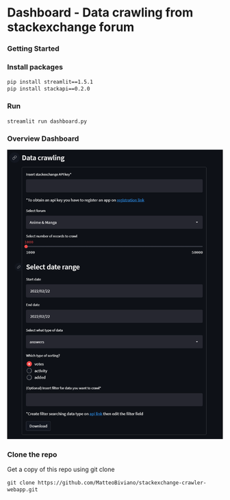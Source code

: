 # Dashboard - Data crawling from stackexchange forum
### Getting Started

### Install packages
```
pip install streamlit==1.5.1
pip install stackapi==0.2.0
```
### Run
```
streamlit run dashboard.py
```

### Overview Dashboard
<p align=center>
    <img src="form_app.png">
</p>


### Clone the repo
Get a copy of this repo using git clone
```
git clone https://github.com/MatteoBiviano/stackexchange-crawler-webapp.git
```


